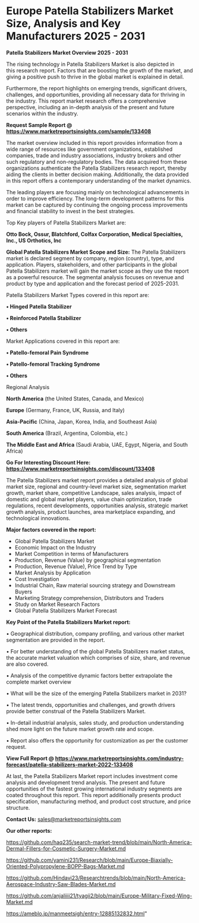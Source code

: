 # Europe Patella Stabilizers Market Size, Analysis and Key Manufacturers 2025 - 2031

<Strong> Patella Stabilizers Market Overview 2025 - 2031</strong>

The rising technology in Patella Stabilizers Market is also depicted in this research report. Factors that are boosting the growth of the market, and giving a positive push to thrive in the global market is explained in detail.

Furthermore, the report highlights on emerging trends, significant drivers, challenges, and opportunities, providing all necessary data for thriving in the industry. This report market research offers a comprehensive perspective, including an in-depth analysis of the present and future scenarios within the industry.

<strong>Request Sample Report @ <a href=https://www.marketreportsinsights.com/sample/133408>https://www.marketreportsinsights.com/sample/133408</a></strong>

The market overview included in this report provides information from a wide range of resources like government organizations, established companies, trade and industry associations, industry brokers and other such regulatory and non-regulatory bodies. The data acquired from these organizations authenticate the Patella Stabilizers research report, thereby aiding the clients in better decision making. Additionally, the data provided in this report offers a contemporary understanding of the market dynamics.

The leading players are focusing mainly on technological advancements in order to improve efficiency. The long-term development patterns for this market can be captured by continuing the ongoing process improvements and financial stability to invest in the best strategies.

Top Key players of Patella Stabilizers Market are:

<strong>Otto Bock, Ossur, Blatchford, Colfax Corporation, Medical Specialties, Inc., US Orthotics, Inc</strong>

<strong><b>Global Patella Stabilizers Market Scope and Size:</b></strong>
The Patella Stabilizers market is declared segment by company, region (country), type, and application. Players, stakeholders, and other participants in the global Patella Stabilizers market will gain the market scope as they use the report as a powerful resource. The segmental analysis focuses on revenue and product by type and application and the forecast period of 2025-2031.

Patella Stabilizers Market Types covered in this report are:

<strong>• Hinged Patella Stabilizer

• Reinforced Patella Stabilizer

• Others</strong>

Market Applications covered in this report are:

<strong>• Patello-femoral Pain Syndrome

• Patello-femoral Tracking Syndrome

• Others</strong> 

Regional Analysis

<strong>North America</strong> (the United States, Canada, and Mexico)

<strong>Europe</strong> (Germany, France, UK, Russia, and Italy)

<strong>Asia-Pacific</strong> (China, Japan, Korea, India, and Southeast Asia)

<strong>South America</strong> (Brazil, Argentina, Colombia, etc.)

<strong>The Middle East and Africa</strong> (Saudi Arabia, UAE, Egypt, Nigeria, and South Africa)

<strong>Go For Interesting Discount Here: <a href=https://www.marketreportsinsights.com/discount/133408>https://www.marketreportsinsights.com/discount/133408</a></strong>

The Patella Stabilizers market report provides a detailed analysis of global market size, regional and country-level market size, segmentation market growth, market share, competitive Landscape, sales analysis, impact of domestic and global market players, value chain optimization, trade regulations, recent developments, opportunities analysis, strategic market growth analysis, product launches, area marketplace expanding, and technological innovations.

<strong><b>Major factors covered in the report:</b></strong>
<ul>
  <li>Global Patella Stabilizers Market </li>
  <li>Economic Impact on the Industry</li>
  <li>Market Competition in terms of Manufacturers</li>
  <li>Production, Revenue (Value) by geographical segmentation</li>
  <li>Production, Revenue (Value), Price Trend by Type</li>
  <li>Market Analysis by Application</li>
  <li>Cost Investigation</li>
  <li>Industrial Chain, Raw material sourcing strategy and Downstream Buyers</li>
  <li>Marketing Strategy comprehension, Distributors and Traders</li>
  <li>Study on Market Research Factors</li>
  <li>Global Patella Stabilizers Market Forecast</li>
</ul>

<strong><b>Key Point of the Patella Stabilizers Market report:</b></strong>

• Geographical distribution, company profiling, and various other market segmentation are provided in the report.

• For better understanding of the global Patella Stabilizers market status, the accurate market valuation which comprises of size, share, and revenue are also covered.

• Analysis of the competitive dynamic factors better extrapolate the complete market overview

• What will be the size of the emerging Patella Stabilizers market in 2031?

• The latest trends, opportunities and challenges, and growth drivers provide better construal of the Patella Stabilizers Market.

• In-detail industrial analysis, sales study, and production understanding shed more light on the future market growth rate and scope.

• Report also offers the opportunity for customization as per the customer request.

<strong><b>View Full Report @ <a href=https://www.marketreportsinsights.com/industry-forecast/patella-stabilizers-market-2022-133408>https://www.marketreportsinsights.com/industry-forecast/patella-stabilizers-market-2022-133408</a></b></strong>


At last, the Patella Stabilizers Market report includes investment come analysis and development trend analysis. The present and future opportunities of the fastest growing international industry segments are coated throughout this report. This report additionally presents product specification, manufacturing method, and product cost structure, and price structure.

<strong>Contact Us:</strong>
sales@marketreportsinsights.com

<strong>Our other reports:</strong>

<a href=https://github.com/haq235/search-market-trend/blob/main/North-America-Dermal-Fillers-for-Cosmetic-Surgery-Market.md>https://github.com/haq235/search-market-trend/blob/main/North-America-Dermal-Fillers-for-Cosmetic-Surgery-Market.md</a>

<a href=https://github.com/yamini231/Research/blob/main/Europe-Biaxially-Oriented-Polypropylene-BOPP-Bags-Market.md>https://github.com/yamini231/Research/blob/main/Europe-Biaxially-Oriented-Polypropylene-BOPP-Bags-Market.md</a>

<a href=https://github.com/Hindavi23/Researchtrends/blob/main/North-America-Aerospace-Industry-Saw-Blades-Market.md>https://github.com/Hindavi23/Researchtrends/blob/main/North-America-Aerospace-Industry-Saw-Blades-Market.md</a>

<a href=https://github.com/anjaliiii21/tyagii2/blob/main/Europe-Military-Fixed-Wing-Market.md>https://github.com/anjaliiii21/tyagii2/blob/main/Europe-Military-Fixed-Wing-Market.md</a>

<a href=https://ameblo.jp/manmeetsigh/entry-12885132832.html>https://ameblo.jp/manmeetsigh/entry-12885132832.html</a>"
